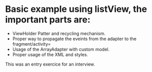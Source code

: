 # Basic example using listView, the important parts are:
- ViewHolder Patter and recycling mechanism.
- Proper way to propagate the eveints from the adapter to the fragment/activity=
- Usage of the ArrayAdapter with custom model.
- Proper usage of the XML and styles.

This was an entry exercice for an interview.
